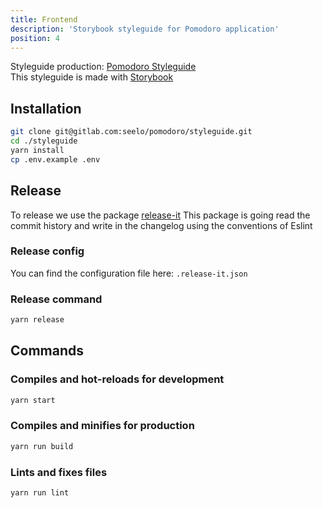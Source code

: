 ```yaml
---
title: Frontend
description: 'Storybook styleguide for Pomodoro application'
position: 4
---
```


Styleguide production: [Pomodoro Styleguide](https://styleguide.pomodoro.seelo.ch)  
This styleguide is made with [Storybook](https://storybook.js.org/)

  
##  Installation

  ```bash
  git clone git@gitlab.com:seelo/pomodoro/styleguide.git
  cd ./styleguide
  yarn install
  cp .env.example .env
  ```

## Release

To release we use the package
[release-it](https://github.com/release-it/release-it)
This package is going read the commit history and write in the changelog
using the conventions of Eslint

### Release config
You can find the configuration file here: `.release-it.json`

### Release command
```bash
yarn release
```


## Commands

### Compiles and hot-reloads for development

```bash
yarn start
```

### Compiles and minifies for production

```bash 
yarn run build
```

### Lints and fixes files

```bash
yarn run lint
```


